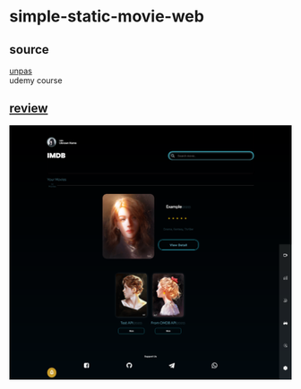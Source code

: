 # simple-static-movie-web
## source
[unpas](https://www.youtube.com/watch?v=jRsSVw3Ibhw)\
udemy course
## [review](https://dhyno.github.io/simple-static-movie-web/)
<img src="asset/image/result1.png">

